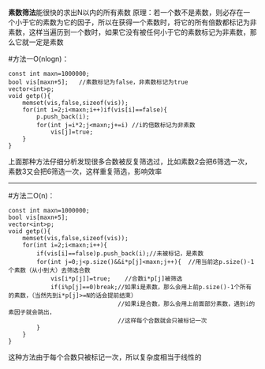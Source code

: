 **素数筛法**能很快的求出N以内的所有素数
原理：若一个数不是素数，则必存在一个小于它的素数为它的因子，所以在获得一个素数时，将它的所有倍数都标记为非素数，这样当遍历到一个数时，如果它没有被任何小于它的素数标记为非素数，那么它就一定是素数

#方法一O(nlogn)：
```
const int maxn=1000000;
bool vis[maxn+5];   //素数标记为false，非素数标记为true
vector<int>p;
void getp(){
    memset(vis,false,sizeof(vis));
    for(int i=2;i<maxn;i++)if(vis[i]==false){
        p.push_back(i);
        for(int j=i*2;j<maxn;j+=i) //i的倍数标记为非素数
            vis[j]=true;
    }
}

```
上面那种方法仔细分析发现很多合数被反复筛选过，比如素数2会把6筛选一次，素数3又会把6筛选一次，这样重复筛选，影响效率
***
#方法二O(n)：
```
const int maxn=1000000;
bool vis[maxn+5];
vector<int>p;
void getp(){
    memset(vis,false,sizeof(vis));
    for(int i=2;i<maxn;i++){
        if(vis[i]==false)p.push_back(i);//未被标记，是素数
        for(int j=0;j<p.size()&&i*p[j]<maxn;j++){  //用当前这p.size()-1个素数（从小到大）去筛选合数
            vis[i*p[j]]=true;    //合数i*p[j]被筛选
            if(i%p[j]==0)break;//如果i是素数，那么会用上前p.size()-1个所有的素数，（当然先到i*p[j]>=N的话会提前结束）
                               //如果i是合数，那么会用上前面部分素数，遇到i的素因子就会跳出，
                               //这样每个合数就会只被标记一次
        }
    }
}
```
这种方法由于每个合数只被标记一次，所以复杂度相当于线性的
